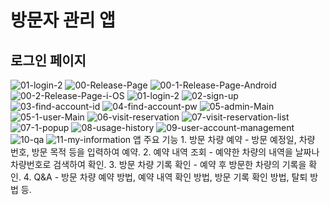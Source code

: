 # 방문자 관리 앱

## 로그인 페이지
<img src="https://i.ibb.co/kVYWxXx3/01-login-2.png" alt="01-login-2" border="0">

<img src="https://i.ibb.co/Dft54QDN/00-Release-Page.png" alt="00-Release-Page" border="0">
<img src="https://i.ibb.co/bMx6x2sP/00-1-Release-Page-Android.png" alt="00-1-Release-Page-Android" border="0">
<img src="https://i.ibb.co/KpZgpMbc/00-2-Release-Page-i-OS.png" alt="00-2-Release-Page-i-OS" border="0">
<img src="https://i.ibb.co/kVYWxXx3/01-login-2.png" alt="01-login-2" border="0">
<img src="https://i.ibb.co/0ppxPnxB/02-sign-up.png" alt="02-sign-up" border="0">
<img src="https://i.ibb.co/KcWSdjzN/03-find-account-id.png" alt="03-find-account-id" border="0">
<img src="https://i.ibb.co/hJ3ydp2G/04-find-account-pw.png" alt="04-find-account-pw" border="0">
<img src="https://i.ibb.co/0VfNJbmg/05-admin-Main.png" alt="05-admin-Main" border="0">
<img src="https://i.ibb.co/sSdytZY/05-1-user-Main.png" alt="05-1-user-Main" border="0">
<img src="https://i.ibb.co/14gtKRn/06-visit-reservation.png" alt="06-visit-reservation" border="0">
<img src="https://i.ibb.co/yFKvCx10/07-visit-reservation-list.png" alt="07-visit-reservation-list" border="0">
<img src="https://i.ibb.co/vCxBQ6Vt/07-1-popup.png" alt="07-1-popup" border="0">
<img src="https://i.ibb.co/PGhDq8rQ/08-usage-history.png" alt="08-usage-history" border="0">
<img src="https://i.ibb.co/skWB6Kx/09-user-account-management.png" alt="09-user-account-management" border="0">
<img src="https://i.ibb.co/qLWMYgFH/10-qa.png" alt="10-qa" border="0">
<img src="https://i.ibb.co/TMzjmvmz/11-my-information.png" alt="11-my-information" border="0">
앱 주요 기능
1. 방문 차량 예약
- 방문 예정일, 차량 번호, 방문 목적 등을 입력하여 예약.
2. 예약 내역 조회
- 예약한 차량의 내역을 날짜나 차량번호로 검색하여 확인.
3. 방문 차량 기록 확인
- 예약 후 방문한 차량의 기록을 확인.
4. Q&A
- 방문 차량 예약 방법, 예약 내역 확인 방법, 방문 기록 확인 방법, 탈퇴 방법 등.
